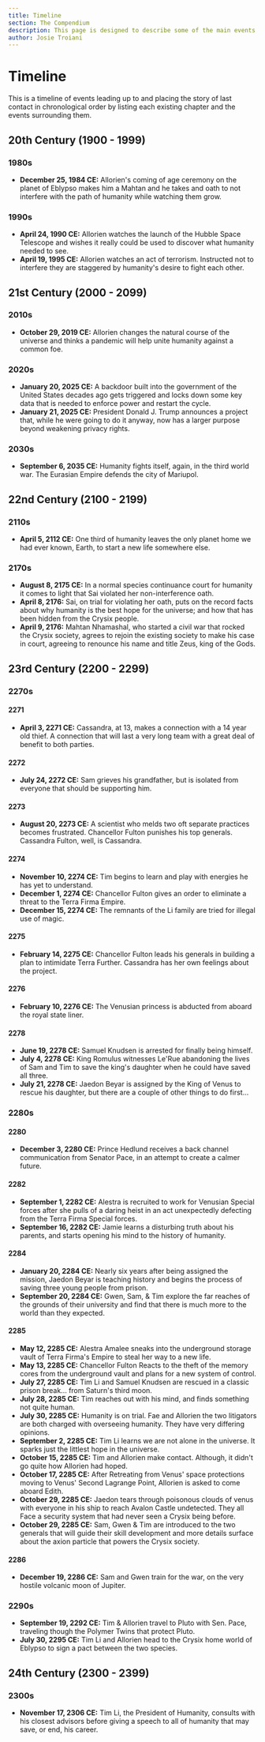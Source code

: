 ```yaml
---
title: Timeline
section: The Compendium
description: This page is designed to describe some of the main events leading up to the story of the Last Contact universe. As well as be a view to see the chapters of Last Contact in chronological order.
author: Josie Troiani
---
```

# Timeline

This is a timeline of events leading up to and placing the story of last contact in chronological order by listing each existing chapter and the events surrounding them.

## 20th Century (1900 - 1999)

### 1980s

- **December 25, 1984 CE:** Allorien's coming of age ceremony on the planet of Eblypso makes him a Mahtan and he takes and oath to not interfere with the path of humanity while watching them grow.

### 1990s

- **April 24, 1990 CE:** Allorien watches the launch of the Hubble Space Telescope and wishes it really could be used to discover what humanity needed to see.
- **April 19, 1995 CE:** Allorien watches an act of terrorism. Instructed not to interfere they are staggered by humanity's desire to fight each other.

## 21st Century (2000 - 2099)

### 2010s

- **October 29, 2019 CE:** Allorien changes the natural course of the universe and thinks a pandemic will help unite humanity against a common foe.

### 2020s

- **January 20, 2025 CE:** A backdoor built into the government of the United States decades ago gets triggered and locks down some key data that is needed to enforce power and restart the cycle.
- **January 21, 2025 CE:** President Donald J. Trump announces a project that, while he were going to do it anyway, now has a larger purpose beyond weakening privacy rights.

### 2030s

- **September 6, 2035 CE:** Humanity fights itself, again, in the third world war. The Eurasian Empire defends the city of Mariupol.

## 22nd Century (2100 - 2199)

### 2110s

- **April 5, 2112 CE:** One third of humanity leaves the only planet home we had ever known, Earth, to start a new life somewhere else.

### 2170s

- **August 8, 2175 CE:** In a normal species continuance court for humanity it comes to light that Sai violated her non-interference oath.
- **April 8, 2176:** Sai, on trial for violating her oath, puts on the record facts about why humanity is the best hope for the universe; and how that has been hidden from the Crysix people.
- **April 9, 2176:** Mahtan Nhamashal, who started a civil war that rocked the Crysix society, agrees to rejoin the existing society to make his case in court, agreeing to renounce his name and title Zeus, king of the Gods.

## 23rd Century (2200 - 2299)

### 2270s

#### 2271

- **April 3, 2271 CE:** Cassandra, at 13, makes a connection with a 14 year old thief. A connection that will last a very long team with a great deal of benefit to both parties.

#### 2272

- **July 24, 2272 CE:** Sam grieves his grandfather, but is isolated from everyone that should be supporting him.

#### 2273

- **August 20, 2273 CE:** A scientist who melds two oft separate practices becomes frustrated. Chancellor Fulton punishes his top generals. Cassandra Fulton, well, is Cassandra.

#### 2274

- **November 10, 2274 CE:** Tim begins to learn and play with energies he has yet to understand.
- **December 1, 2274 CE:** Chancellor Fulton gives an order to eliminate a threat to the Terra Firma Empire.
- **December 15, 2274 CE:** The remnants of the Li family are tried for illegal use of magic.

#### 2275

- **February 14, 2275 CE:** Chancellor Fulton leads his generals in building a plan to intimidate Terra Further. Cassandra has her own feelings about the project.

#### 2276

- **February 10, 2276 CE:** The Venusian princess is abducted from aboard the royal state liner.

#### 2278

- **June 19, 2278 CE:** Samuel Knudsen is arrested for finally being himself.
- **July 4, 2278 CE:** King Romulus witnesses Le'Rue abandoning the lives of Sam and Tim to save the king's daughter when he could have saved all three.
- **July 21, 2278 CE:** Jaedon Beyar is assigned by the King of Venus to rescue his daughter, but there are a couple of other things to do first...

### 2280s

#### 2280

- **December 3, 2280 CE:** Prince Hedlund receives a back channel communication from Senator Pace, in an attempt to create a calmer future.

#### 2282

- **September 1, 2282 CE:** Alestra is recruited to work for Venusian Special forces after she pulls of a daring heist in an act unexpectedly defecting from the Terra Firma Special forces.
- **September 16, 2282 CE:** Jamie learns a disturbing truth about his parents, and starts opening his mind to the history of humanity.

#### 2284

- **January 20, 2284 CE:** Nearly six years after being assigned the mission, Jaedon Beyar is teaching history and begins the process of saving three young people from prison.
- **September 20, 2284 CE:** Gwen, Sam, & Tim explore the far reaches of the grounds of their university and find that there is much more to the world than they expected.

#### 2285

- **May 12, 2285 CE:** Alestra Amalee sneaks into the underground storage vault of Terra Firma's Empire to steal her way to a new life.
- **May 13, 2285 CE:** Chancellor Fulton Reacts to the theft of the memory cores from the underground vault and plans for a new system of control.
- **July 27, 2285 CE:** Tim Li and Samuel Knudsen are rescued in a classic prison break... from Saturn's third moon.
- **July 28, 2285 CE:** Tim reaches out with his mind, and finds something not quite human.
- **July 30, 2285 CE:** Humanity is on trial. Fae and Allorien the two litigators are both charged with overseeing humanity. They have very differing opinions.
- **September 2, 2285 CE:** Tim Li learns we are not alone in the universe. It sparks just the littlest hope in the universe.
- **October 15, 2285 CE:** Tim and Allorien make contact. Although, it didn't go quite how Allorien had hoped.
- **October 17, 2285 CE:** After Retreating from Venus' space protections moving to Venus' Second Lagrange Point, Allorien is asked to come aboard Edith.
- **October 29, 2285 CE:** Jaedon tears through poisonous clouds of venus with everyone in his ship to reach Avalon Castle undetected. They all Face a security system that had never seen a Crysix being before.
- **October 29, 2285 CE:** Sam, Gwen & Tim are introduced to the two generals that will guide their skill development and more details surface about the axion particle that powers the Crysix society.

#### 2286

- **December 19, 2286 CE:** Sam and Gwen train for the war, on the very hostile volcanic moon of Jupiter.

### 2290s

- **September 19, 2292 CE:** Tim & Allorien travel to Pluto with Sen. Pace, traveling though the Polymer Twins that protect Pluto.
- **July 30, 2295 CE:** Tim Li and Allorien head to the Crysix home world of Eblypso to sign a pact between the two species.

## 24th Century (2300 - 2399)

### 2300s

- **November 17, 2306 CE:** Tim Li, the President of Humanity, consults with his closest advisors before giving  a speech to all of humanity that may save, or end, his career.
